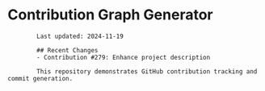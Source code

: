 # Contribution Graph Generator
            
            Last updated: 2024-11-19
            
            ## Recent Changes
            - Contribution #279: Enhance project description
            
            This repository demonstrates GitHub contribution tracking and commit generation.
        